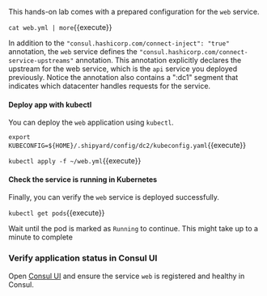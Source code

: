 

This hands-on lab comes with a prepared configuration for the `web` service.

`cat web.yml | more`{{execute}}

In addition to the `"consul.hashicorp.com/connect-inject": "true"` annotation, the
`web` service defines the `"consul.hashicorp.com/connect-service-upstreams"` annotation. This annotation explicitly declares the upstream for the web service, which is the `api` service you deployed previously. Notice the annotation also contains a ":dc1" segment that indicates which datacenter handles requests for the service.

#### Deploy app with kubectl

You can deploy the `web` application using `kubectl`.

`export KUBECONFIG=${HOME}/.shipyard/config/dc2/kubeconfig.yaml`{{execute}}

`kubectl apply -f ~/web.yml`{{execute}}

#### Check the service is running in Kubernetes

Finally, you can verify the `web` service is deployed successfully.

`kubectl get pods`{{execute}}

Wait until the pod is marked as `Running` to continue. This might take up to a minute to complete

### Verify application status in Consul UI

Open [Consul UI](https://[[HOST_SUBDOMAIN]]-8501-[[KATACODA_HOST]].environments.katacoda.com/ui/dc2/services) and ensure the service `web` is registered and healthy in Consul.

